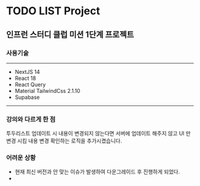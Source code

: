 # TODO LIST Project

## 인프런 스터디 클럽 미션 1단계 프로젝트

### 사용기술

---

- NextJS 14
- React 18
- React Query
- Material TailwindCss 2.1.10
- Supabase

---

### 강의와 다르게 한 점

투두리스트 업데이트 시 내용이 변경되지 않는다면 서버에 업데이트 해주지 않고 UI 만 변경 시킴
내용 변경 확인하는 로직을 추가시켰습니다.

### 어려운 상황

- 현재 최신 버전과 안 맞는 이슈가 발생하여 다운그레이드 후 진행하게 되었다.
-
